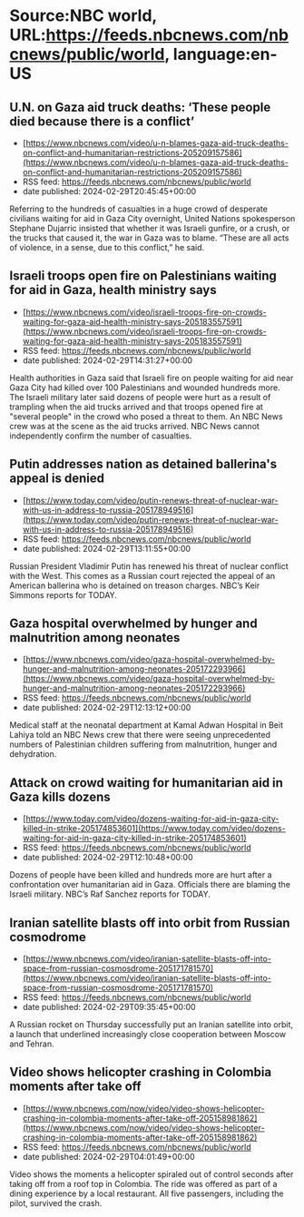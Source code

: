 # Source:NBC world, URL:https://feeds.nbcnews.com/nbcnews/public/world, language:en-US

## U.N. on Gaza aid truck deaths: ‘These people died because there is a conflict’
 - [https://www.nbcnews.com/video/u-n-blames-gaza-aid-truck-deaths-on-conflict-and-humanitarian-restrictions-205209157586](https://www.nbcnews.com/video/u-n-blames-gaza-aid-truck-deaths-on-conflict-and-humanitarian-restrictions-205209157586)
 - RSS feed: https://feeds.nbcnews.com/nbcnews/public/world
 - date published: 2024-02-29T20:45:45+00:00

Referring to the hundreds of casualties in a huge crowd of desperate civilians waiting for aid in Gaza City overnight, United Nations spokesperson Stephane Dujarric insisted that whether it was Israeli gunfire, or a crush, or the trucks that caused it, the war in Gaza was to blame. “These are all acts of violence, in a sense, due to this conflict,” he said.

## Israeli troops open fire on Palestinians waiting for aid in Gaza, health ministry says
 - [https://www.nbcnews.com/video/israeli-troops-fire-on-crowds-waiting-for-gaza-aid-health-ministry-says-205183557591](https://www.nbcnews.com/video/israeli-troops-fire-on-crowds-waiting-for-gaza-aid-health-ministry-says-205183557591)
 - RSS feed: https://feeds.nbcnews.com/nbcnews/public/world
 - date published: 2024-02-29T14:31:27+00:00

Health authorities in Gaza said that Israeli fire on people waiting for aid near Gaza City had killed over 100 Palestinians and wounded hundreds more. The Israeli military later said dozens of people were hurt as a result of trampling when the aid trucks arrived and that troops opened fire at "several people" in the crowd who posed a threat to them. An NBC News crew was at the scene as the aid trucks arrived. NBC News cannot independently confirm the number of casualties.

## Putin addresses nation as detained ballerina's appeal is denied
 - [https://www.today.com/video/putin-renews-threat-of-nuclear-war-with-us-in-address-to-russia-205178949516](https://www.today.com/video/putin-renews-threat-of-nuclear-war-with-us-in-address-to-russia-205178949516)
 - RSS feed: https://feeds.nbcnews.com/nbcnews/public/world
 - date published: 2024-02-29T13:11:55+00:00

Russian President Vladimir Putin has renewed his threat of nuclear conflict with the West. This comes as a Russian court rejected the appeal of an American ballerina who is detained on treason charges. NBC’s Keir Simmons reports for TODAY.

## Gaza hospital overwhelmed by hunger and malnutrition among neonates
 - [https://www.nbcnews.com/video/gaza-hospital-overwhelmed-by-hunger-and-malnutrition-among-neonates-205172293966](https://www.nbcnews.com/video/gaza-hospital-overwhelmed-by-hunger-and-malnutrition-among-neonates-205172293966)
 - RSS feed: https://feeds.nbcnews.com/nbcnews/public/world
 - date published: 2024-02-29T12:13:12+00:00

Medical staff at the neonatal department at Kamal Adwan Hospital in Beit Lahiya told an NBC News crew that there were seeing unprecedented numbers of Palestinian children suffering from malnutrition, hunger and dehydration.

## Attack on crowd waiting for humanitarian aid in Gaza kills dozens
 - [https://www.today.com/video/dozens-waiting-for-aid-in-gaza-city-killed-in-strike-205174853601](https://www.today.com/video/dozens-waiting-for-aid-in-gaza-city-killed-in-strike-205174853601)
 - RSS feed: https://feeds.nbcnews.com/nbcnews/public/world
 - date published: 2024-02-29T12:10:48+00:00

Dozens of people have been killed and hundreds more are hurt after a confrontation over humanitarian aid in Gaza. Officials there are blaming the Israeli military. NBC’s Raf Sanchez reports for TODAY.

## Iranian satellite blasts off into orbit from Russian cosmodrome
 - [https://www.nbcnews.com/video/iranian-satellite-blasts-off-into-space-from-russian-cosmosdrome-205171781570](https://www.nbcnews.com/video/iranian-satellite-blasts-off-into-space-from-russian-cosmosdrome-205171781570)
 - RSS feed: https://feeds.nbcnews.com/nbcnews/public/world
 - date published: 2024-02-29T09:35:45+00:00

A Russian rocket on Thursday successfully put an Iranian satellite into orbit, a launch that underlined increasingly close cooperation between Moscow and Tehran.

## Video shows helicopter crashing in Colombia moments after take off
 - [https://www.nbcnews.com/now/video/video-shows-helicopter-crashing-in-colombia-moments-after-take-off-205158981862](https://www.nbcnews.com/now/video/video-shows-helicopter-crashing-in-colombia-moments-after-take-off-205158981862)
 - RSS feed: https://feeds.nbcnews.com/nbcnews/public/world
 - date published: 2024-02-29T04:01:49+00:00

Video shows the moments a helicopter spiraled out of control seconds after taking off from a roof top in Colombia. The ride was offered as part of a dining experience by a local restaurant. All five passengers, including the pilot, survived the crash.

